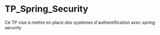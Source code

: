 # TP_Spring_Security

Ce TP vise à mettre en place des systèmes d'authentification avec spring security
